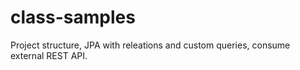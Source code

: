 # class-samples
Project structure, JPA with releations and custom queries, consume external REST API.
